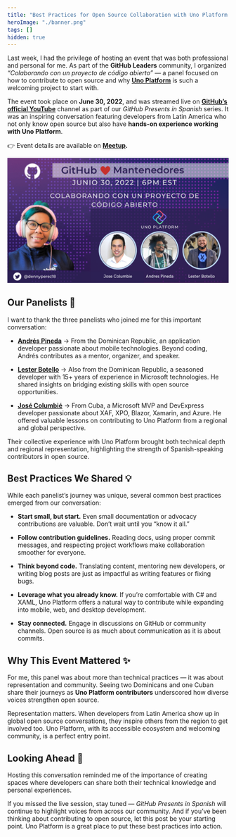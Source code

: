 ```yaml
---
title: "Best Practices for Open Source Collaboration with Uno Platform 🌍💜"
heroImage: "./banner.png"
tags: []
hidden: true
---
```


Last week, I had the privilege of hosting an event that was both professional
and personal for me. As part of the **GitHub Leaders** community, I organized
_“Colaborando con un proyecto de código abierto”_ — a panel focused on how to
contribute to open source and why [**Uno Platform**](https://platform.uno/) is
such a welcoming project to start with.

The event took place on **June 30, 2022**, and was streamed live on
[**GitHub’s official YouTube**](https://www.youtube.com/@GitHub) channel as part
of our _GitHub Presents in Spanish_ series. It was an inspiring conversation
featuring developers from Latin America who not only know open source but also
have **hands-on experience working with Uno Platform**.

👉 Event details are available on
[**Meetup**](https://www.meetup.com/gittogether-latam/events/286848667/?utm_medium=referral&utm_campaign=share-btn_savedevents_share_modal&utm_source=link&utm_version=v2)**.**

![](./ref1.png)

## **Our Panelists 🙌**

I want to thank the three panelists who joined me for this important
conversation:

- [**Andrés Pineda**](https://www.linkedin.com/in/pinedax/) → From the Dominican
  Republic, an application developer passionate about mobile technologies.
  Beyond coding, Andrés contributes as a mentor, organizer, and speaker.

- [**Lester Botello**](https://www.linkedin.com/in/lesterbotello/) → Also from
  the Dominican Republic, a seasoned developer with 15+ years of experience in
  Microsoft technologies. He shared insights on bridging existing skills with
  open source opportunities.

- [**José Columbié**](https://www.linkedin.com/in/josejaviercolumbie/) → From
  Cuba, a Microsoft MVP and DevExpress developer passionate about XAF, XPO,
  Blazor, Xamarin, and Azure. He offered valuable lessons on contributing to Uno
  Platform from a regional and global perspective.

Their collective experience with Uno Platform brought both technical depth and
regional representation, highlighting the strength of Spanish-speaking
contributors in open source.

## **Best Practices We Shared 💡**

While each panelist’s journey was unique, several common best practices emerged
from our conversation:

- **Start small, but start.** Even small documentation or advocacy contributions
  are valuable. Don’t wait until you “know it all.”

- **Follow contribution guidelines.** Reading docs, using proper commit
  messages, and respecting project workflows make collaboration smoother for
  everyone.

- **Think beyond code.** Translating content, mentoring new developers, or
  writing blog posts are just as impactful as writing features or fixing bugs.

- **Leverage what you already know.** If you’re comfortable with C\# and XAML,
  Uno Platform offers a natural way to contribute while expanding into mobile,
  web, and desktop development.

- **Stay connected.** Engage in discussions on GitHub or community channels.
  Open source is as much about communication as it is about commits.

## **Why This Event Mattered ✨**

For me, this panel was about more than technical practices — it was about
representation and community. Seeing two Dominicans and one Cuban share their
journeys as **Uno Platform contributors** underscored how diverse voices
strengthen open source.

Representation matters. When developers from Latin America show up in global
open source conversations, they inspire others from the region to get involved
too. Uno Platform, with its accessible ecosystem and welcoming community, is a
perfect entry point.

## **Looking Ahead 🚀**

Hosting this conversation reminded me of the importance of creating spaces where
developers can share both their technical knowledge and personal experiences.

If you missed the live session, stay tuned — _GitHub Presents in Spanish_ will
continue to highlight voices from across our community. And if you’ve been
thinking about contributing to open source, let this post be your starting
point. Uno Platform is a great place to put these best practices into action.
